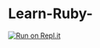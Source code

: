 # Learn-Ruby-
[![Run on Repl.it](https://repl.it/badge/github/estherkimyunjung/Learn-Ruby-)](https://repl.it/github/estherkimyunjung/Learn-Ruby-)
